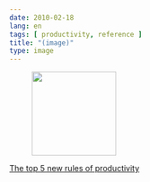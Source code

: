 ```yaml
---
date: 2010-02-18
lang: en
tags: [ productivity, reference ]
title: "(image)"
type: image
---
```


<figure>
<a
href="https://hugo.ferreira.cc/the-top-5-new-rules-of-productivity/attachment/1175/"
rel="attachment"><img
src="https://hugo.ferreira.cc/wp-content/uploads/2010/02/tumblr_ky1kc7LGDE1qz82meo1_400-150x150.jpg"
width="150" height="150" /></a></figure>

[The top 5 new rules of
productivity](http://positivesharing.com/2010/02/5-new-rules-of-productivity/)

